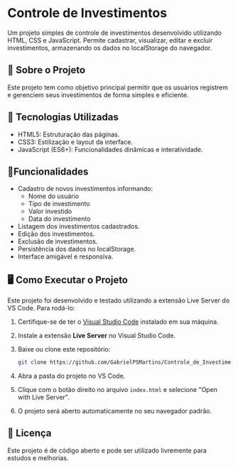 # Controle de Investimentos

Um projeto simples de controle de investimentos desenvolvido utilizando HTML, CSS e JavaScript. Permite cadastrar, visualizar, editar e excluir investimentos, armazenando os dados no localStorage do navegador.

## 📌 Sobre o Projeto

Este projeto tem como objetivo principal permitir que os usuários registrem e gerenciem seus investimentos de forma simples e eficiente.

## 🚀 Tecnologias Utilizadas

* HTML5: Estruturação das páginas.
* CSS3: Estilização e layout da interface.
* JavaScript (ES6+): Funcionalidades dinâmicas e interatividade.

## 🎯Funcionalidades

* Cadastro de novos investimentos informando:
    * Nome do usuário
    * Tipo de investimento
    * Valor investido
    * Data do investimento
* Listagem dos investimentos cadastrados.
* Edição dos investimentos.
* Exclusão de investimentos.
* Persistência dos dados no localStorage.
* Interface amigável e responsiva.

## ️🖥️ Como Executar o Projeto

Este projeto foi desenvolvido e testado utilizando a extensão Live Server do VS Code. Para rodá-lo:

1.  Certifique-se de ter o [Visual Studio Code](https://code.visualstudio.com/) instalado em sua máquina.
2.  Instale a extensão **Live Server** no Visual Studio Code.
3.  Baixe ou clone este repositório:

    ```bash
    git clone https://github.com/GabrielPSMartins/Controle_de_Investimentos
    ```

4.  Abra a pasta do projeto no VS Code.
5.  Clique com o botão direito no arquivo `index.html` e selecione "Open with Live Server".
6.  O projeto será aberto automaticamente no seu navegador padrão.

## 📜 Licença

Este projeto é de código aberto e pode ser utilizado livremente para estudos e melhorias.
